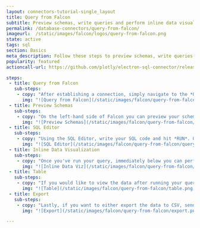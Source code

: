 ```yaml
---
layout: connectors-tutorial-single_layout
title: Query from Falcon
subtitle: Preview schemas, write queries and perform inline data visualization with Falcon.
permalink: /database-connectors/query-from-falcon/
imageurl:  /static/images/falcon/logos/query-from-falcon.png
state: active
tags: sql
section: Basics
meta_description: Follow these steps to preview schemas, write queries and perform inline data visualization with Falcon
popularity: featured
actioncall-url: https://github.com/plotly/electron-sql-connector/releases

steps:
 - title: Query from Falcon
   sub-steps:
    - copy: "After establishing a connection, simply navigate to the *QUERY*. Here, you have the ability to preview schemas, write (with auto-complete) and run queries and perform inline data visualization."
      img: "![Query from Falcon](/static/images/falcon/query-from-falcon/query-from-falcon.png)"
 - title: Preview Schemas
   sub-steps:
    - copy: "On the left-hand side of Falcon you can preview your schemas."
      img: "![Preview Schemas](/static/images/falcon/query-from-falcon/preview-schema.png)"
 - title: SQL Editor
   sub-steps:
    - copy: "Using the SQL Editor, write your SQL code and hit *RUN*. Once completed you have the option of hiding the editor."
      img: "![SQL Editor](/static/images/falcon/query-from-falcon/query-from-falcon.png)"
 - title: Inline Data Visualization
   sub-steps:
    - copy: "Once you've run your query, immediately below you can perform inline data visualization with the minimal drag-and-drop interface. Simply pick your chart type and drag the variables to the appropriate axis. If you're looking to create something a little more advanced, consider using [Query from Plotly](/database-connectors/query-from-plotly/)."
      img: "![Inline Data Viz](/static/images/falcon/query-from-falcon/inline-data-viz.png)"
 - title: Table
   sub-steps:
    - copy: "If you would like to view the data after running your query, navigate to *TABLE*."
      img: "![Table](/static/images/falcon/query-from-falcon/table.png)"
 - title: Export
   sub-steps:
    - copy: "Lastly, if you want to either export the data to CSV, send the data plot.ly (Chart Studio), or send you chart to plot.ly (Chart Studio), click the EXPORT option."
      img: "![Export](/static/images/falcon/query-from-falcon/export.png)"

---
```

